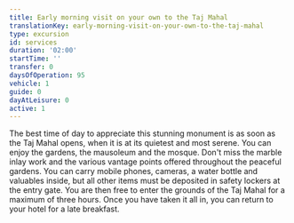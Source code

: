 ```yaml
---
title: Early morning visit on your own to the Taj Mahal
translationKey: early-morning-visit-on-your-own-to-the-taj-mahal
type: excursion
id: services
duration: '02:00'
startTime: ''
transfer: 0
daysOfOperation: 95
vehicle: 1
guide: 0
dayAtLeisure: 0
active: 1
---
```

The best time of day to appreciate this stunning monument is as soon as the Taj Mahal opens, when it is at its quietest and most serene. You can enjoy the gardens, the mausoleum and the mosque. Don't miss the marble inlay work and the various vantage points offered throughout the peaceful gardens.     You can carry mobile phones, cameras, a water bottle and valuables inside, but all other items must be deposited in safety lockers at the entry gate. You are then free to enter the grounds of the Taj Mahal for a maximum of three hours. Once you have taken it all in, you can return to your hotel for a late breakfast.